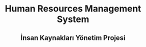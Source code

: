 <div align="center"><h1>Human Resources Management System</h1> </div>
<div align="center"><h2>İnsan Kaynakları Yönetim Projesi</h2> </div>



 
